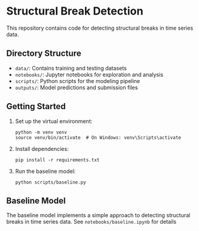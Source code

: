 # Structural Break Detection

This repository contains code for detecting structural breaks in time series data.

## Directory Structure

- `data/`: Contains training and testing datasets
- `notebooks/`: Jupyter notebooks for exploration and analysis
- `scripts/`: Python scripts for the modeling pipeline
- `outputs/`: Model predictions and submission files

## Getting Started

1. Set up the virtual environment:
   ```
   python -m venv venv
   source venv/bin/activate  # On Windows: venv\Scripts\activate
   ```

2. Install dependencies:
   ```
   pip install -r requirements.txt
   ```

3. Run the baseline model:
   ```
   python scripts/baseline.py
   ```

## Baseline Model

The baseline model implements a simple approach to detecting structural breaks in time series data. See `notebooks/baseline.ipynb` for details
